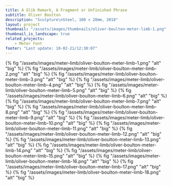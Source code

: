 ```yaml
---
title: A Glib Remark, A Fragment or Unfinished Phrase
subtitle: Oliver Boulton
description: "Sculpture\nSteel, 100 × 20mm, 2018"
layout: project
thumbnail: "/assets/images/thumbnails/oliver-boulton-meter-limb-1.png"
thumbnail_is_landscape: true
related_projects:
    - Meter Font
footer: "Last update: 10-02-21/12:30:07"
---
```


{% fig "/assets/images/meter-limb/oliver-boulton-meter-limb-1.png" "alt" "big" %}
{% fig "/assets/images/meter-limb/oliver-boulton-meter-limb-2.png" "alt" "big" %}
{% fig "/assets/images/meter-limb/oliver-boulton-meter-limb-3.png" "alt" "big" %}
{% fig "/assets/images/meter-limb/oliver-boulton-meter-limb-4.png" "alt" "big" %}
{% fig "/assets/images/meter-limb/oliver-boulton-meter-limb-5.png" "alt" "big" %}
{% fig "/assets/images/meter-limb/oliver-boulton-meter-limb-6.png" "alt" "big" %}
{% fig "/assets/images/meter-limb/oliver-boulton-meter-limb-7.png" "alt" "big" %}
{% fig "/assets/images/meter-limb/oliver-boulton-meter-limb-8.png" "alt" "big" %}
{% fig "/assets/images/meter-limb/oliver-boulton-meter-limb-9.png" "alt" "big" %}
{% fig "/assets/images/meter-limb/oliver-boulton-meter-limb-10.png" "alt" "big" %}
{% fig "/assets/images/meter-limb/oliver-boulton-meter-limb-11.png" "alt" "big" %}
{% fig "/assets/images/meter-limb/oliver-boulton-meter-limb-12.png" "alt" "big" %}
{% fig "/assets/images/meter-limb/oliver-boulton-meter-limb-13.png" "alt" "big" %}
{% fig "/assets/images/meter-limb/oliver-boulton-meter-limb-14.png" "alt" "big" %}
{% fig "/assets/images/meter-limb/oliver-boulton-meter-limb-15.png" "alt" "big" %}
{% fig "/assets/images/meter-limb/oliver-boulton-meter-limb-16.png" "alt" "big" %}
{% fig "/assets/images/meter-limb/oliver-boulton-meter-limb-17.png" "alt" "big" %}
{% fig "/assets/images/meter-limb/oliver-boulton-meter-limb-18.png" "alt" "big" %}